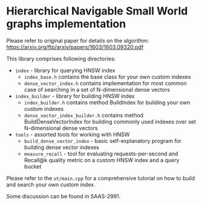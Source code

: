 Hierarchical Navigable Small World graphs implementation
=====================================================
Please refer to original paper for details on the algorithm:
https://arxiv.org/ftp/arxiv/papers/1603/1603.09320.pdf

This library comprises following directories:

* `index` - library for querying HNSW index
    * `index_base.h` contains the base class for your own custom indexes
    * `dense_vector_index.h` contains implementation for most common case of searching in a set of N-dimensional dense vectors
* `index_builder` - library for building HNSW index
    * `index_builder.h` contains method BuildIndex for building your own custom indexes
    * `dense_vector_index_builder.h` contains method BuildDenseVectorIndex for building commonly used indexes over set N-dimensional dense vectors
* `tools` - assorted tools for working with HNSW
    * `build_dense_vector_index` - basic self-explanatory program for building dense vector indexes
    * `measure_recall` - tool for evaluating requests-per-second and Recall@k quality metric on a custom HNSW index and a query bucket

Please refer to the `ut/main.cpp` for a comprehensive tutorial on how to build and search your own custom index.

Some discussion can be found in SAAS-2991.
